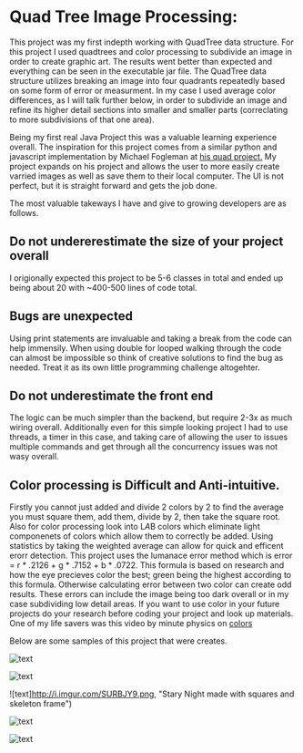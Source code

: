 # Quad Tree Image Processing:

This project was my first indepth working with QuadTree data structure. For this project I used quadtrees and color processing to subdivide an image in order to create graphic art. The results went better than expected and everything can be seen in the executable jar file. The QuadTree data structure utilizes breaking an image into four quadrants repeatedly based on some form of error or measurment. In my case I used average color differences, as I will talk further below, in order to subdivide an image and refine its higher detail sections into smaller and smaller parts (correclating to more subdivisions of that one area).

Being my first real Java Project this was a valuable learning experience overall. The inspiration for this project comes from a similar python and javascript implementation by Michael Fogleman at [his quad project.](https://github.com/fogleman/Quads) My project expands on his project and allows the user to more easily create varried images as well as save them to their local computer. The UI is not perfect, but it is straight forward and gets the job done.

The most valuable takeways I have and give to growing developers are as follows.
## Do not undererestimate the size of your project overall 
I origionally expected this project to be 5-6 classes in total and ended up being about 20 with ~400-500 lines of code total.
## Bugs are unexpected 
Using print statements are invaluable and taking a break from the code can help immensily. When using double for looped walking through the code can almost be impossible so think of creative solutions to find the bug as needed. Treat it as its own little programming challenge altogehter.
## Do not underestimate the front end
The logic can be much simpler than the backend, but require 2-3x as much wiring overall. Additionally even for this simple looking project I had to use threads, a timer in this case, and taking care of allowing the user to issues multiple commands and get through all the concurrency issues was not wasy overall.
## Color processing is Difficult and Anti-intuitive. 
Firstly you cannot just added and divide 2 colors by 2 to find the average you must square them, add them, divide by 2, then take the square root. Also for color processing look into L*A*B colors which eliminate light componenets of colors which allow them to correctly be added. 
Using statistics by taking the weighted average can allow for quick and efficent erorr detection. This project uses the lumanace error method which is error = r * .2126 + g * .7152 + b * .0722. This formula is based on research and how the eye precieves color the best; green being the highest according to this formula. Otherwise calculating error between two color can create odd results. These errors can include the image being too dark overall or in my case subdividing low detail areas. If you want to use color in your future projects do your research before coding your project and look up materials. One of my life savers was this video by minute physics on  [colors](https://www.youtube.com/watch?v=LKnqECcg6Gw)

Below are some samples of this project that were creates.

![text](http://i.imgur.com/gL5rbNb.png, "Apple QuadTree made with triangles")

![text](http://i.imgur.com/yIHrweL.png, "New York square made with squares and skeleton frame")

![text]http://i.imgur.com/SURBJY9.png, "Stary Night made with squares and skeleton frame")

![text](http://i.imgur.com/uAaeL8O.png, "World map made with circles")

![text](http://i.imgur.com/7XjNu91.png, "Flowers QuadTree made with circles")

